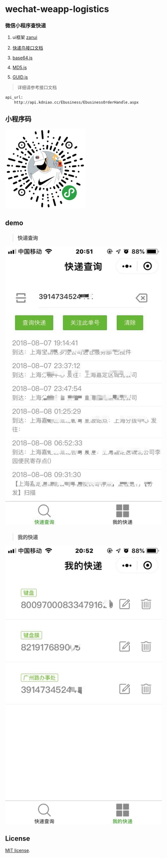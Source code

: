 # wechat-weapp-logistics


###  微信小程序查快递

1. ui框架 [zanui](https://github.com/youzan/zanui-weapp)

2. [快递鸟接口文档](http://www.kdniao.com/api-track)

3. [base64.js](utils/base64.js)

4. [MD5.js](utils/MD5.js)

5. [GUID.js](utils/GUID.js)


> 详细请参考接口文档

```
api_url: 
	http://api.kdniao.cc/Ebusiness/EbusinessOrderHandle.aspx
```

## 小程序码



![](pages/static/image/weapp_code.png)


## demo


> ### **快递查询**

![select](pages/static/image/select.jpg)


> ### **我的快递**

![myexp](pages/static/image/myexp.jpg)


## License

[MIT license](https://github.com/RRRoger/wechat-weapp-logistics/blob/master/LICENSE).
